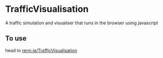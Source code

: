 # TrafficVisualisation
A traffic simulation and visualiser that runs in the browser using javascript
## To use
head to [renn.ie/TrafficVisualisation](https://www.renn.ie/TrafficVisualisation)
